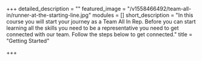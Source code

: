 +++
detailed_description = ""
featured_image = "/v1558466492/team-all-in/runner-at-the-starting-line.jpg"
modules = []
short_description = "In this course you will start your journey as a Team All In Rep. Before you can start learning all the skills you need to be a representative you need to get connected with our team. Follow the steps below to get connected."
title = "Getting Started"

+++
